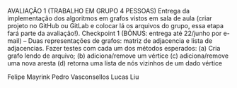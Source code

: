 AVALIAÇÃO 1 (TRABALHO EM GRUPO 4 PESSOAS)
Entrega da implementação dos algoritmos em grafos vistos em sala de aula
(criar projeto no GitHub ou GitLab e colocar lá os arquivos do grupo,
essa etapa fará parte da avaliação!).
Checkpoint 1 (BÔNUS: entrega até 22/junho por e-mail) – Duas
representações de grafos: matriz de adjacencia e lista de adjacencias.
Fazer testes com cada um dos métodos esperados: (a) Cria grafo lendo de
arquivo; (b) adiciona/remove um vértice (c) adiciona/remove uma nova
aresta (d) retorna uma lista de nós vizinhos de um dado vértice

Felipe Mayrink
Pedro Vasconsellos
Lucas Liu
